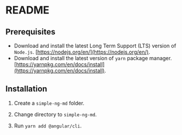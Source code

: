 # README

## Prerequisites

- Download and install the latest Long Term Support (LTS) version of `Node.js`. [https://nodejs.org/en/](https://nodejs.org/en/).
- Download and install the latest version of `yarn` package manager. [https://yarnpkg.com/en/docs/install](https://yarnpkg.com/en/docs/install).

## Installation

1. Create a `simple-ng-md` folder.

2. Change directory to `simple-ng-md`.

3. Run `yarn add @angular/cli`.
